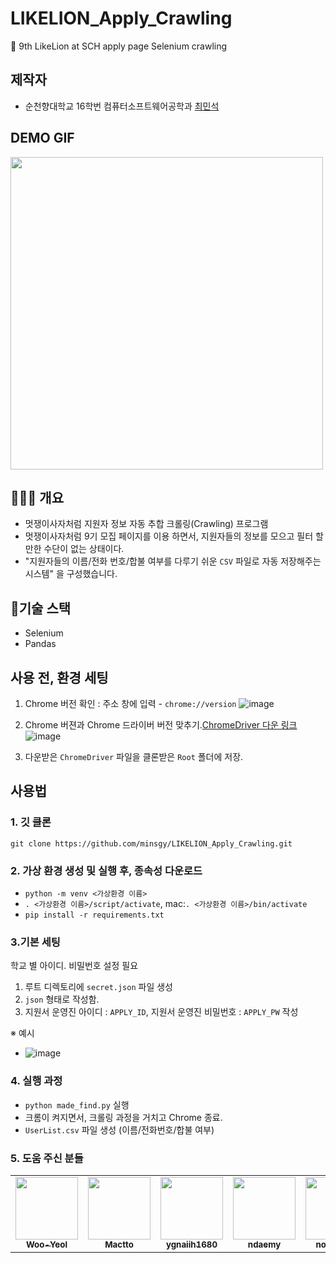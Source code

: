 # LIKELION_Apply_Crawling

🦁 9th LikeLion at SCH apply page Selenium crawling

## 제작자

- 순천향대학교 16학번 컴퓨터소프트웨어공학과 [최민석](https://github.com/minsgy)

## DEMO GIF

<img src="./crawling_demo.gif" width='500px'>

## 👨🏻‍💻 개요

- 멋쟁이사자처럼 지원자 정보 자동 추합 크롤링(Crawling) 프로그램
- 멋쟁이사자처럼 9기 모집 페이지를 이용 하면서, 지원자들의 정보를 모으고 필터 할 만한 수단이 없는 상태이다.
- "지원자들의 이름/전화 번호/합불 여부를 다루기 쉬운 `CSV` 파일로 자동 저장해주는 시스템" 을 구성했습니다.

## 🔨기술 스택

- Selenium
- Pandas

## 사용 전, 환경 세팅

1. Chrome 버전 확인 : 주소 창에 입력 - `chrome://version` ![image](https://user-images.githubusercontent.com/60251579/108708599-fd29a680-7554-11eb-845d-837ac698bbc4.png)

2. Chrome 버젼과 Chrome 드라이버 버전 맞추기.[ChromeDriver 다운 링크](https://chromedriver.chromium.org/downloads) ![image](https://user-images.githubusercontent.com/60251579/108708679-1c283880-7555-11eb-8590-0474dbf8850b.png)

3. 다운받은 `ChromeDriver` 파일을 클론받은 `Root` 폴더에 저장.

## 사용법

### 1. 깃 클론

`git clone https://github.com/minsgy/LIKELION_Apply_Crawling.git`

### 2. 가상 환경 생성 및 실행 후, 종속성 다운로드

- `python -m venv <가상환경 이름>`
- `. <가상환경 이름>/script/activate`, mac:`. <가상환경 이름>/bin/activate`
- `pip install -r requirements.txt`

### 3.기본 세팅

학교 별 아이디. 비밀번호 설정 필요

1. 루트 디렉토리에 `secret.json` 파일 생성
2. `json` 형태로 작성함.
3. 지원서 운영진 아이디 : `APPLY_ID`, 지원서 운영진 비밀번호 : `APPLY_PW` 작성

※ 예시

- ![image](https://user-images.githubusercontent.com/64149514/108707484-66101f00-7553-11eb-9173-4e613f667043.png)

### 4. 실행 과정

- `python made_find.py` 실행
- 크롬이 켜지면서, 크롤링 과정을 거치고 Chrome 종료.
- `UserList.csv` 파일 생성 (이름/전화번호/합불 여부)

### 5. 도움 주신 분들

<!-- ALL-CONTRIBUTORS-LIST:START - Do not remove or modify this section -->
<!-- prettier-ignore-start -->
<!-- markdownlint-disable -->
<table>
  <tr>
    <td align="center"><a href="https://github.com/Woo-Yeol"><img src="https://avatars.githubusercontent.com/u/63551948?v=4" width="100px;" alt=""/><br /><sub><b>Woo-Yeol</b></sub></a><br />
    </td>
    <td align="center"><a href="https://github.com/Mactto"><img src="https://avatars.githubusercontent.com/u/64149514?v=4" width="100px;" alt=""/><br /><sub><b>Mactto</b></sub></a><br />
    </td>
    <td align="center"><a href="https://github.com/ygnaiih1680"><img src="https://avatars.githubusercontent.com/u/48740869?v=4" width="100px;" alt=""/><br /><sub><b>ygnaiih1680</b></sub></a><br />
    </td>
    <td align="center"><a href="https://github.com/ndaemy"><img src="https://avatars.githubusercontent.com/u/18691542?v=4" width="100px;" alt=""/><br /><sub><b>ndaemy</b></sub></a><br />
    </td>
    <td align="center"><a href="https://github.com/noah0316"><img src="https://avatars.githubusercontent.com/u/63908856?v=4" width="100px;" alt=""/><br /><sub><b>noah0316</b></sub></a><br />
    </td>
    <td align="center"><a href="https://github.com/13circle"><img src="https://avatars.githubusercontent.com/u/25195384?v=4" width="100px;" alt=""/><br /><sub><b>13circle</b></sub></a><br />
    </td>
  </tr>
</table>

<!-- markdownlint-restore -->
<!-- prettier-ignore-end -->

<!-- ALL-CONTRIBUTORS-LIST:END -->
